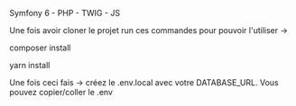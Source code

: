 Symfony 6 - PHP - TWIG - JS

Une fois avoir cloner le projet run ces commandes pour pouvoir l'utiliser ->

  composer install
  
  yarn install
  
  Une fois ceci fais ->
créez le .env.local avec votre DATABASE_URL. Vous pouvez copier/coller le .env

